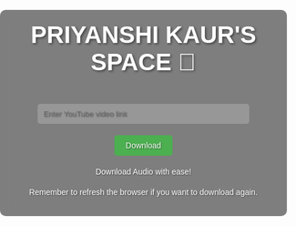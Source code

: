 <html lang="en">
<head>
	<meta charset="UTF-8">
	<meta name="viewport" content="width=device-width, initial-scale=1.0">
	<title>PRIYANSHI KAUR'S SPACE 🚀</title>
	<style>
		body {
			background-image: url("(link unavailable)");
			background-size: cover;
			background-repeat: no-repeat;
			font-family: sans-serif;
			color: white;
			text-align: center;
			padding: 0;
			margin: 0;
			background-attachment: fixed;
			display: flex;
			flex-direction: column;
			align-items: center;
			justify-content: center;
			min-height: 100vh;
		}
		h1 {
			margin-top: 0;
			font-size: 3em;
			text-shadow: 2px 2px 4px rgba(0, 0, 0, 0.5);
		}
		input[type="text"] {
			width: 80%;
			padding: 10px;
			margin: 20px auto;
			border: none;
			border-radius: 5px;
			background-color: rgba(255, 255, 255, 0.2);
			color: white;
			text-shadow: 1px 1px 2px rgba(0, 0, 0, 0.5);
		}
		button {
			padding: 10px 20px;
			border: none;
			border-radius: 5px;
			background-color: #4CAF50;
			color: white;
			font-size: 1em;
			cursor: pointer;
			text-shadow: 1px 1px 2px rgba(0, 0, 0, 0.5);
		}
		p {
			margin-top: 20px;
			text-shadow: 1px 1px 2px rgba(0, 0, 0, 0.5);
		}
		.container {
			background-color: rgba(0, 0, 0, 0.5);
			padding: 20px;
			border-radius: 10px;
			backdrop-filter: blur(10px);
		}
	</style>
</head>
<body>
	<div class="container">
		<h1>PRIYANSHI KAUR'S SPACE 🚀</h1>
		<input type="text" id="videoLink" placeholder="Enter YouTube video link">
		<button onclick="downloadAudio()">Download</button>
		<p>Download Audio with ease!</p>
		<p>Remember to refresh the browser if you want to download again.</p>
		<div id="downloadLinkContainer"></div>
	</div>
	<script>
		function downloadAudio() {
			const videoLink = document.getElementById("videoLink").value;
			const apiKey = "AIzaSyB3BpB0pcTyvp27K2lLWVdd4aCOKID6gRU";
			const videoId = extractVideoId(videoLink);
			fetch(`(link unavailable))
				.then(response => response.json())
				.then(data => {
					const audioUrl = `(link unavailable); // Placeholder
					const downloadLink = document.createElement("a");
					downloadLink.href = audioUrl;
					downloadLink.download = "audio.mp3";
					downloadLink.textContent = "Download Audio";
					document.getElementById("downloadLinkContainer").appendChild(downloadLink);
				})
				.catch(error => {
					console.error("Error fetching video data:", error);
				});
		}
		
		function extractVideoId(link) {
			const regex = /^.*(((link unavailable)\/)|(v\/)|(\/u\/\w\/)|(embed\/)|(watch\?))\??v?=?([^#\&\?]*).*/;
			const match = link.match(regex);
			return match && match[7].length == 11 ? match[7] : false;
		}
	</script>
</body>
</html>